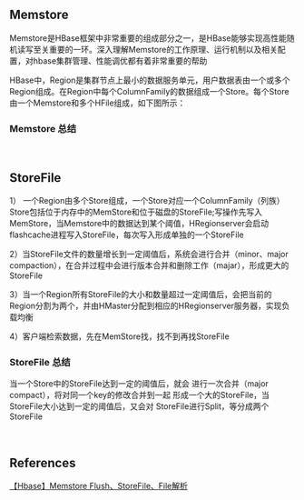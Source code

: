 ## Memstore
Memstore是HBase框架中非常重要的组成部分之一，是HBase能够实现高性能随机读写至关重要的一环。深入理解Memstore的工作原理、运行机制以及相关配置，对hbase集群管理、性能调优都有着非常重要的帮助

HBase中，Region是集群节点上最小的数据服务单元，用户数据表由一个或多个Region组成。在Region中每个ColumnFamily的数据组成一个Store。每个Store由一个Memstore和多个HFile组成，如下图所示：

### Memstore 总结


&nbsp;
## StoreFile
1） 一个Region由多个Store组成，一个Store对应一个ColumnFamily（列族）
Store包括位于内存中的MemStore和位于磁盘的StoreFile;写操作先写入MemStore，当Memstore中的数据达到某个阈值，HRegionserver会启动flashcache进程写入StoreFile，每次写入形成单独的一个StoreFile

2）当StoreFile文件的数量增长到一定阈值后，系统会进行合并（minor、major compaction），在合并过程中会进行版本合并和删除工作（majar），形成更大的StoreFile

3）当一个Region所有StoreFile的大小和数量超过一定阈值后，会把当前的Region分割为两个，并由HMaster分配到相应的HRegionserver服务器，实现负载均衡

4）客户端检索数据，先在MemStore找，找不到再找StoreFile
### StoreFile 总结
当一个Store中的StoreFile达到一定的阈值后，就会
进行一次合并（major compact），将对同一个key的修改合并到一起
形成一个大的StoreFile，当StoreFile大小达到一定的阈值后，又会对
StoreFile进行Split，等分成两个StoreFile

&nbsp;
## References
[【Hbase】Memstore Flush、StoreFile、File解析](https://blog.csdn.net/qq_43733123/article/details/103552467)
